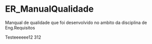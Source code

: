 # ER_ManualQualidade
Manqual de qualidade que foi desenvolvido no ambito da disciplina de Eng.Requisitos


Testeeeeee12
312
